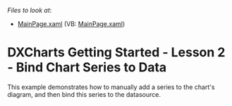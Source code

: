 <!-- default file list -->
*Files to look at*:

* [MainPage.xaml](./CS/SilverlightApplication2/MainPage.xaml) (VB: [MainPage.xaml](./VB/SilverlightApplication2/MainPage.xaml))
<!-- default file list end -->
# DXCharts Getting Started - Lesson 2 - Bind Chart Series to Data


<p>This example demonstrates how to manually add a series to the chart's diagram, and then bind this series to the datasource. </p>

<br/>


